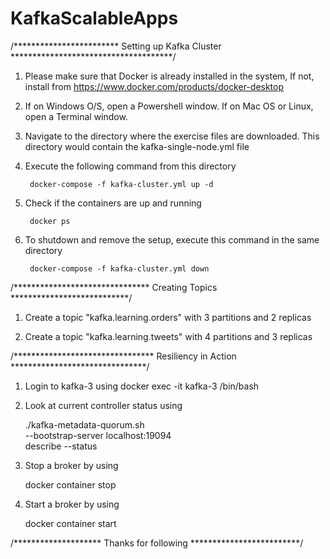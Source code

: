 # KafkaScalableApps

/************************
                Setting up Kafka Cluster
*************************************/

1. Please make sure that Docker is already installed in the system,
If not, install from https://www.docker.com/products/docker-desktop

2. If on Windows O/S, open a Powershell window.
If on Mac OS or Linux, open a Terminal window.

3. Navigate to the directory where the exercise files are downloaded.
This directory would contain the kafka-single-node.yml file

4. Execute the following command from this directory

        docker-compose -f kafka-cluster.yml up -d

5. Check if the containers are up and running

        docker ps


6. To shutdown and remove the setup, execute this command in the same directory

        docker-compose -f kafka-cluster.yml down

/*******************************
                Creating Topics
***************************/

1. Create a topic "kafka.learning.orders" with 3 partitions and 2 replicas

2. Create a topic "kafka.learning.tweets" with 4 partitions and 3 replicas

/********************************
                Resiliency in Action
*******************************/

1. Login to kafka-3 using
        docker exec -it kafka-3 /bin/bash

2. Look at current controller status using

    ./kafka-metadata-quorum.sh \
            --bootstrap-server localhost:19094 \
            describe --status

3. Stop a broker by using

    docker container stop <broker-name>

4. Start a broker by using

    docker container start <broker-name>



/********************
               Thanks for following
*************************/


